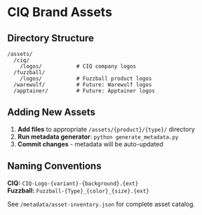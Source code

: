 # CIQ Brand Assets

## Directory Structure

```
/assets/
  /ciq/
    /logos/           # CIQ company logos
  /fuzzball/
    /logos/           # Fuzzball product logos
  /warewulf/          # Future: Warewulf logos
  /apptainer/         # Future: Apptainer logos
```

## Adding New Assets

1. **Add files** to appropriate `/assets/{product}/{type}/` directory
2. **Run metadata generator**: `python generate_metadata.py`  
3. **Commit changes** - metadata will be auto-updated

## Naming Conventions

**CIQ:** `CIQ-Logo-{variant}-{background}.{ext}`  
**Fuzzball:** `Fuzzball-{Type}_{color}_{size}.{ext}`

See `/metadata/asset-inventory.json` for complete asset catalog.